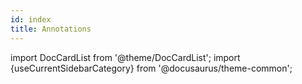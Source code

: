 ```yaml
---
id: index
title: Annotations
---
```


import DocCardList from '@theme/DocCardList';
import {useCurrentSidebarCategory} from '@docusaurus/theme-common';

<!--suppress HtmlUnknownTag -->
<DocCardList items={useCurrentSidebarCategory().items}></DocCardList>
